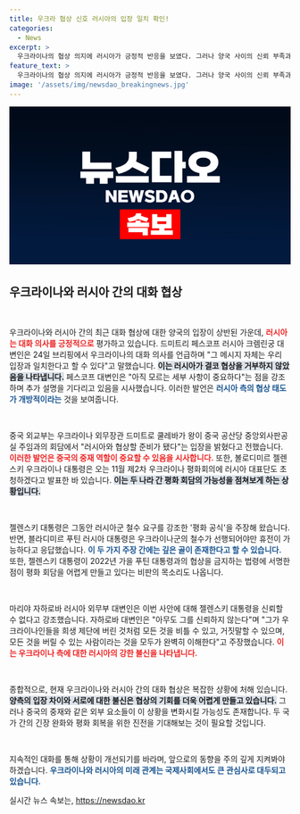 ```yaml
---
title: 우크라 협상 신호 러시아의 입장 일치 확인!
categories:
  - News
excerpt: >
  우크라이나의 협상 의지에 러시아가 긍정적 반응을 보였다. 그러나 양국 사이의 신뢰 부족과 세부 사항이 남아 있어 진정한 평화 도래는 쉽지 않아 보인다. 클릭해 더 자세한 내용을 확인하세요!
feature_text: >
  우크라이나의 협상 의지에 러시아가 긍정적 반응을 보였다. 그러나 양국 사이의 신뢰 부족과 세부 사항이 남아 있어 진정한 평화 도래는 쉽지 않아 보인다. 클릭해 더 자세한 내용을 확인하세요!
image: '/assets/img/newsdao_breakingnews.jpg'
---
```


<p><img src="/assets/img/newsdao_breakingnews.jpg" alt="cryptoinkorea 속보" /></p>

<h2 data-ke-size="size26">우크라이나와 러시아 간의 대화 협상</h2>

<p data-ke-size="size16">&nbsp;</p> 

<p>우크라이나와 러시아 간의 최근 대화 협상에 대한 양국의 입장이 상반된 가운데, <b><span style="color: #ee2323;">러시아는 대화 의사를 긍정적으로</span></b> 평가하고 있습니다. 드미트리 페스코프 러시아 크렘린궁 대변인은 24일 브리핑에서 우크라이나의 대화 의사를 언급하며 "그 메시지 자체는 우리 입장과 일치한다고 할 수 있다"고 말했습니다. <b><span style="background-color: #21538527;">이는 러시아가 결코 협상을 거부하지 않았음을 나타냅니다.</span></b> 페스코프 대변인은 "아직 모르는 세부 사항이 중요하다"는 점을 강조하며 추가 설명을 기다리고 있음을 시사했습니다. 이러한 발언은 <b><span style="color: #1a5490;">러시아 측의 협상 태도가 개방적이라는</span></b> 것을 보여줍니다.</p>

<p data-ke-size="size16">&nbsp;</p> 

<p>중국 외교부는 우크라이나 외무장관 드미트로 쿨레바가 왕이 중국 공산당 중앙외사판공실 주임과의 회담에서 "러시아와 협상할 준비가 됐다"는 입장을 밝혔다고 전했습니다. <b><span style="color: #ee2323;">이러한 발언은 중국의 중재 역할이 중요할 수 있음을 시사합니다.</span></b> 또한, 볼로디미르 젤렌스키 우크라이나 대통령은 오는 11월 제2차 우크라이나 평화회의에 러시아 대표단도 초청하겠다고 발표한 바 있습니다. <b><span style="background-color: #21538527;">이는 두 나라 간 평화 회담의 가능성을 점쳐보게 하는 상황입니다.</span></b></p>

<p data-ke-size="size16">&nbsp;</p> 

<p>젤렌스키 대통령은 그동안 러시아군 철수 요구를 강조한 '평화 공식'을 주장해 왔습니다. 반면, 블라디미르 푸틴 러시아 대통령은 우크라이나군의 철수가 선행되어야만 휴전이 가능하다고 응답했습니다. <b><span style="color: #1a5490;">이 두 가지 주장 간에는 깊은 골이 존재한다고 할 수 있습니다.</span></b> 또한, 젤렌스키 대통령이 2022년 가을 푸틴 대통령과의 협상을 금지하는 법령에 서명한 점이 평화 회담을 어렵게 만들고 있다는 비판의 목소리도 나옵니다. </p>

<p data-ke-size="size16">&nbsp;</p> 

<p>마리야 자하로바 러시아 외무부 대변인은 이번 사안에 대해 젤렌스키 대통령을 신뢰할 수 없다고 강조했습니다. 자하로바 대변인은 "아무도 그를 신뢰하지 않는다"며 "그가 우크라이나인들을 희생 제단에 버린 것처럼 모든 것을 비틀 수 있고, 거짓말할 수 있으며, 모든 것을 버릴 수 있는 사람이라는 것을 모두가 완벽히 이해한다"고 주장했습니다. <b><span style="color: #ee2323;">이는 우크라이나 측에 대한 러시아의 강한 불신을 나타냅니다.</span></b> </p>

<p data-ke-size="size16">&nbsp;</p> 

<p>종합적으로, 현재 우크라이나와 러시아 간의 대화 협상은 복잡한 상황에 처해 있습니다. <b><span style="background-color: #21538527;">양측의 입장 차이와 서로에 대한 불신은 협상의 기회를 더욱 어렵게 만들고 있습니다.</span></b> 그러나 중국의 중재와 같은 외부 요소들이 이 상황을 변화시킬 가능성도 존재합니다. 두 국가 간의 긴장 완화와 평화 회복을 위한 진전을 기대해보는 것이 필요할 것입니다.</p>

<p data-ke-size="size16">&nbsp;</p> 

<p>지속적인 대화를 통해 상황이 개선되기를 바라며, 앞으로의 동향을 주의 깊게 지켜봐야 하겠습니다. <b><span style="color: #1a5490;">우크라이나와 러시아의 미래 관계는 국제사회에서도 큰 관심사로 대두되고 있습니다.</span></b></p>
실시간 뉴스 속보는, <a href="https://newsdao.kr" rel="dofollow">https://newsdao.kr</a>


